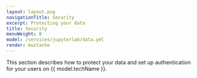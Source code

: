 ```yaml
---
layout: layout.pug
navigationTitle: Security
excerpt: Protecting your data 
title: Security
menuWeight: 8
model: /services/jupyterlab/data.yml
render: mustache
---
```

This section describes how to protect your data and set up authentication for your users on {{ model.techName }}.

